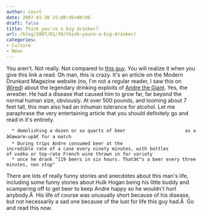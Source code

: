 ```yaml
---
author: court
date: 2007-01-30 15:08:45+00:00
draft: false
title: Think you're a big drinker?
url: /blog/2007/01/30/think-youre-a-big-drinker/
categories:
- Culture
- News
---
```


You aren't.  Not really.  Not compared to [this guy](http://www.moderndrunkardmagazine.com/issues/10_06/10_06_andre_giant.html).  You will realize it when you give this link a read.  Oh man, this is crazy.  It's an article on the Modern Drunkard Magazine website (no, I'm not a regular reader, I saw this on [Wired](http://feeds.wired.com/~r/TableOfMalcontents/~3/82117176/andre_the_giant.html)) about the legendary drinking exploits of [Andre the Giant](http://en.wikipedia.org/wiki/Andre_the_giant).  Yes, the wrestler.  He had a disease that caused him to grow far, far beyond the normal human size, obviously.  At over 500 pounds, and looming about 7 feet tall, this man also had an inhuman tolerance for alcohol.  Let me paraphrase the very entertaining article that you should definitely go and read in it's entirety.



	  * demolishing a dozen or so quarts of beer                      as a â€œwarm-upâ€ for a match
	  * During trips Andre consumed beer at the                      incredible rate of a case every ninety minutes, with bottles                      of vodka or top-rate French wine thrown in for variety
	  * once he drank "119 beers in six hours. Thatâ€™s a beer every three                      minutes, non stop"

There are lots of really funny stories and anecdotes about this man's life, including some funny stories about Hulk Hogan being his little buddy and scampering off to get beer to keep Andre happy so he wouldn't hurt anybody.Â  His life of course was unusually short because of his disease, but not necessarily a sad one because of the lust for life this guy had.Â  Go and read this now.
